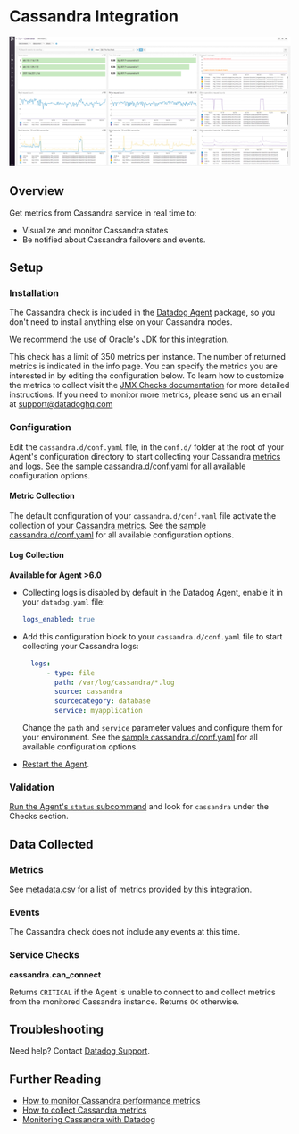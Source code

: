# Cassandra Integration

![Cassandra default dashboard][1011]

## Overview

Get metrics from Cassandra service in real time to:

* Visualize and monitor Cassandra states
* Be notified about Cassandra failovers and events.

## Setup
### Installation

The Cassandra check is included in the [Datadog Agent][101] package, so you don't need to install anything else on your Cassandra nodes.

We recommend the use of Oracle's JDK for this integration.

This check has a limit of 350 metrics per instance. The number of returned metrics is indicated in the info page. You can specify the metrics you are interested in by editing the configuration below. To learn how to customize the metrics to collect visit the [JMX Checks documentation][102] for more detailed instructions. If you need to monitor more metrics, please send us an email at support@datadoghq.com

### Configuration

Edit the `cassandra.d/conf.yaml` file, in the `conf.d/` folder at the root of your Agent's configuration directory to start collecting your Cassandra [metrics](#metric-collection) and [logs](#log-collection).
See the [sample cassandra.d/conf.yaml][103] for all available configuration options.

#### Metric Collection

The default configuration of your `cassandra.d/conf.yaml` file activate the collection of your [Cassandra metrics](#metrics).
See the [sample  cassandra.d/conf.yaml][103] for all available configuration options.

#### Log Collection

**Available for Agent >6.0**

* Collecting logs is disabled by default in the Datadog Agent, enable it in your `datadog.yaml` file:

  ```yaml
  logs_enabled: true
  ```

* Add this configuration block to your `cassandra.d/conf.yaml` file to start collecting your Cassandra logs:

  ```yaml
    logs:
        - type: file
          path: /var/log/cassandra/*.log
          source: cassandra
          sourcecategory: database
          service: myapplication
  ```

    Change the `path` and `service` parameter values and configure them for your environment.
    See the [sample  cassandra.d/conf.yaml][103] for all available configuration options.

* [Restart the Agent][104].

### Validation

[Run the Agent's `status` subcommand][105] and look for `cassandra` under the Checks section.

## Data Collected
### Metrics
See [metadata.csv][106] for a list of metrics provided by this integration.

### Events
The Cassandra check does not include any events at this time.

### Service Checks
**cassandra.can_connect**

Returns `CRITICAL` if the Agent is unable to connect to and collect metrics from the monitored Cassandra instance. Returns `OK` otherwise.

## Troubleshooting
Need help? Contact [Datadog Support][107].

## Further Reading

* [How to monitor Cassandra performance metrics][108]
* [How to collect Cassandra metrics][109]
* [Monitoring Cassandra with Datadog][1010]


[101]: https://app.datadoghq.com/account/settings#agent
[102]: https://docs.datadoghq.com/integrations/java/
[103]: https://github.com/DataDog/integrations-core/blob/master/cassandra/datadog_checks/cassandra/data/conf.yaml.example
[104]: https://docs.datadoghq.com/agent/faq/agent-commands/#start-stop-restart-the-agent
[105]: https://docs.datadoghq.com/agent/faq/agent-commands/#agent-status-and-information
[106]: https://github.com/DataDog/integrations-core/blob/master/cassandra/metadata.csv
[107]: https://docs.datadoghq.com/help/
[108]: https://www.datadoghq.com/blog/how-to-monitor-cassandra-performance-metrics/
[109]: https://www.datadoghq.com/blog/how-to-collect-cassandra-metrics/
[1010]: https://www.datadoghq.com/blog/monitoring-cassandra-with-datadog/
[1011]: https://raw.githubusercontent.com/DataDog/integrations-core/master/cassandra/images/cassandra_dashboard.png

